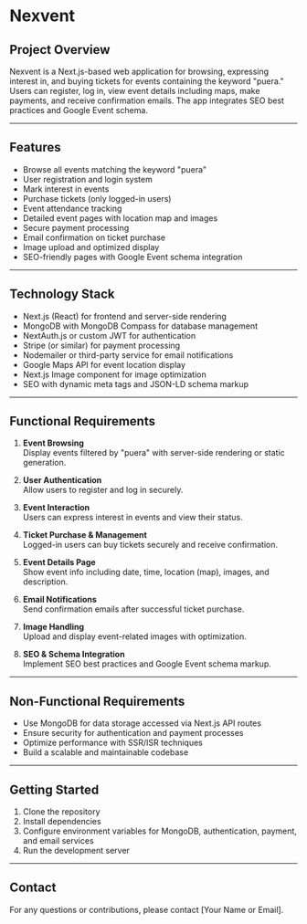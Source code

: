 # Nexvent

## Project Overview

Nexvent is a Next.js-based web application for browsing, expressing interest in, and buying tickets for events containing the keyword "puera." Users can register, log in, view event details including maps, make payments, and receive confirmation emails. The app integrates SEO best practices and Google Event schema.

---

## Features

- Browse all events matching the keyword "puera"
- User registration and login system
- Mark interest in events
- Purchase tickets (only logged-in users)
- Event attendance tracking
- Detailed event pages with location map and images
- Secure payment processing
- Email confirmation on ticket purchase
- Image upload and optimized display
- SEO-friendly pages with Google Event schema integration

---

## Technology Stack

- Next.js (React) for frontend and server-side rendering
- MongoDB with MongoDB Compass for database management
- NextAuth.js or custom JWT for authentication
- Stripe (or similar) for payment processing
- Nodemailer or third-party service for email notifications
- Google Maps API for event location display
- Next.js Image component for image optimization
- SEO with dynamic meta tags and JSON-LD schema markup

---

## Functional Requirements

1. **Event Browsing**  
   Display events filtered by "puera" with server-side rendering or static generation.

2. **User Authentication**  
   Allow users to register and log in securely.

3. **Event Interaction**  
   Users can express interest in events and view their status.

4. **Ticket Purchase & Management**  
   Logged-in users can buy tickets securely and receive confirmation.

5. **Event Details Page**  
   Show event info including date, time, location (map), images, and description.

6. **Email Notifications**  
   Send confirmation emails after successful ticket purchase.

7. **Image Handling**  
   Upload and display event-related images with optimization.

8. **SEO & Schema Integration**  
   Implement SEO best practices and Google Event schema markup.

---

## Non-Functional Requirements

- Use MongoDB for data storage accessed via Next.js API routes
- Ensure security for authentication and payment processes
- Optimize performance with SSR/ISR techniques
- Build a scalable and maintainable codebase

---

## Getting Started

1. Clone the repository
2. Install dependencies
3. Configure environment variables for MongoDB, authentication, payment, and email services
4. Run the development server

---

## Contact

For any questions or contributions, please contact [Your Name or Email].
